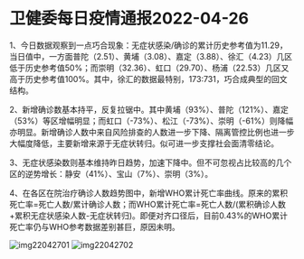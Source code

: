 # 卫健委每日疫情通报2022-04-26

1、今日数据观察到一点巧合现象：无症状感染/确诊的累计历史参考值为11.29，当日值中，一方面普陀（2.51）、黄埔（3.08）、嘉定（3.88）、徐汇（4.23）几区低于历史参考值50%；而崇明（32.36）、虹口（29.70）、杨浦（22.53）几区又高于历史参考值100%。其中，徐汇的数据最特别，173:731，巧合成典型的回文结构。

2、新增确诊数基本持平，反复拉锯中。其中黄埔（93%）、普陀（121%）、嘉定（53%）等区增幅明显；而虹口（-73%）、松江（-73%）、崇明（-61%）则降幅亦明显。新增确诊人数中来自风险排查的人数进一步下降、隔离管控比例也进一步大幅度降低，主要新增来源于无症状转归。似可进一步支撑社会面清零结论。

3、无症状感染数则基本维持昨日趋势，加速下降中。但不可忽视占比较高的几个区的逆势增长：静安（41%）、宝山（7%）、崇明（3%）。

4、在各区在院治疗确诊人数趋势图中，新增WHO累计死亡率曲线。原来的累积死亡率=死亡人数/累计确诊人数；而WHO累计死亡率=死亡人数/(累积确诊人数+累积无症状感染人数-无症状转归)。即便对齐口径后，目前0.43%的WHO累计死亡率仍与WHO参考数据差别甚巨，原因未明。

<img decoding="async" src="https://i0.wp.com/s2.loli.net/2022/05/02/oIp7wnj5NuaT8Ot.jpg?w=640&#038;ssl=1" alt="img22042701" data-recalc-dims="1" />
<img decoding="async" src="https://i0.wp.com/s2.loli.net/2022/05/02/mWavYnRfxcpDy9C.jpg?w=640&#038;ssl=1" alt="img22042702" data-recalc-dims="1" />

